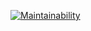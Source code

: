[![Maintainability](https://api.codeclimate.com/v1/badges/bf04cfa09dfb8fb9e3ae/maintainability)](https://codeclimate.com/github/dshela/metodologiya/maintainability)  

